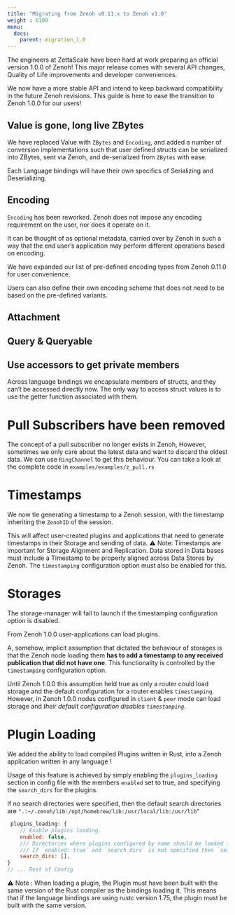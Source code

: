 ```yaml
---
title: "Migrating from Zenoh v0.11.x to Zenoh v1.0"
weight : 6100
menu:
  docs:
    parent: migration_1.0
---
```


The engineers at ZettaScale have been hard at work preparing an official version 1.0.0 of Zenoh! 
This major release comes with several API changes, Quality of Life improvements and developer conveniences.

We now have a more stable API and intend to keep backward compatibility in the future Zenoh revisions.
This guide is here to ease the transition to Zenoh 1.0.0 for our users!

## Value is gone, long live ZBytes 
We have replaced Value with `ZBytes` and `Encoding`, and added a number of conversion implementations such that user defined structs can be serialized into ZBytes, sent via Zenoh, and de-serialized from `ZBytes` with ease.

Each Language bindings will have their own specifics of Serializing and Deserializing.


## Encoding
`Encoding` has been reworked. 
Zenoh does not impose any encoding requirement on the user, nor does it operate on it.

It can be thought of as optional metadata, carried over by Zenoh in such a way that the end user’s application may perform different operations based on encoding.

We have expanded our list of pre-defined encoding types from Zenoh 0.11.0 for user convenience. 

Users can also define their own encoding scheme that does not need to be based on the pre-defined variants.

## Attachment

## Query & Queryable


## Use accessors to get private members
Across language bindings we encapsulate members of structs, and they can’t be accessed directly now. 
The only way to access struct values is to use the getter function associated with them.


# Pull Subscribers have been removed

The concept of a pull subscriber no longer exists in Zenoh,
However, sometimes we only care about the latest data and want to discard the oldest data. 
We can use `RingChannel` to get this behaviour.
You can take a look at the complete code in `examples/examples/z_pull.rs`

# Timestamps

We now tie generating a timestamp to a Zenoh session, with the timestamp inheriting the `ZenohID` of the session.

This will affect user-created plugins and applications that need to generate timestamps in their Storage and sending of data. 
⚠️ Note: Timestamps are important for Storage Alignment and Replication. Data stored in Data bases must include a Timestamp to be properly aligned across Data Stores by Zenoh. 
The `timestamping` configuration option must also be enabled for this.

# Storages
The storage-manager will fail to launch if the timestamping configuration option is disabled.

From Zenoh 1.0.0 user-applications can load plugins.

A, somehow, implicit assumption that dictated the behaviour of storages is that the Zenoh node loading them **has to add a timestamp to any received publication that did not have one**. This functionality is controlled by the `timestamping` configuration option.

Until Zenoh 1.0.0 this assumption held true as only a router could load storage and the default configuration for a router enables `timestamping`. However, in Zenoh 1.0.0 nodes configured in `client` & `peer` mode can load storage and *their default configuration disables `timestamping`*.


# Plugin Loading

We added the ability to load compiled Plugins written in Rust, into a Zenoh application written in any language ! 

Usage of this feature is achieved by simply enabling the `plugins_loading` section in config file with the members `enabled` set to true, and specifying the `search_dirs` for the plugins. 

If no search directories were specified, then the default search directories are 
`".:~/.zenoh/lib:/opt/homebrew/lib:/usr/local/lib:/usr/lib”` 

```jsx
 plugins_loading: {
    // Enable plugins loading.
    enabled: false,
    /// Directories where plugins configured by name should be looked for. Plugins configured by __path__ are not subject to lookup.
    /// If `enabled: true` and `search_dirs` is not specified then `search_dirs` falls back to the default value: ".:~/.zenoh/lib:/opt/homebrew/lib:/usr/local/lib:/usr/lib"
    search_dirs: [],
}
// ... Rest of Config 
```

⚠️ Note : When loading a plugin, the Plugin must have been built with the same version of the Rust compiler as the bindings loading it. 
This means that if the language bindings are using rustc version 1.75, the plugin must be built with the same version.